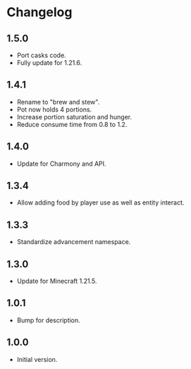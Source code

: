 # Changelog

## 1.5.0

- Port casks code.
- Fully update for 1.21.6.

## 1.4.1

- Rename to "brew and stew".
- Pot now holds 4 portions.
- Increase portion saturation and hunger.
- Reduce consume time from 0.8 to 1.2.

## 1.4.0

- Update for Charmony and API.

## 1.3.4

- Allow adding food by player use as well as entity interact.

## 1.3.3

- Standardize advancement namespace.

## 1.3.0

- Update for Minecraft 1.21.5.

## 1.0.1

- Bump for description. 

## 1.0.0

- Initial version.